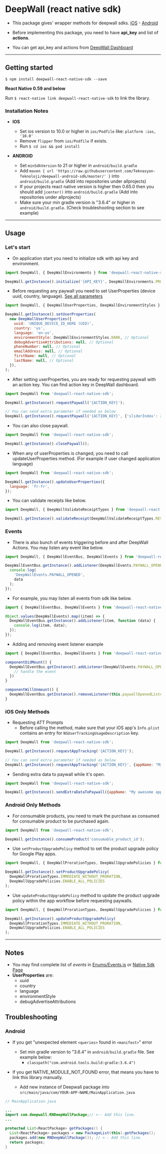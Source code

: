# DeepWall (react native sdk)

* This package gives' wrapper methods for deepwall sdks. [iOS](https://github.com/Teknasyon-Teknoloji/deepwall-ios-sdk) - [Android](https://github.com/Teknasyon-Teknoloji/deepwall-android-sdk)

* Before implementing this package, you need to have **api_key** and list of **actions**.

* You can get api_key and actions from [DeepWall Dashboard](https://console.deepwall.com/)


---


## Getting started

`$ npm install deepwall-react-native-sdk --save`

**React Native 0.59 and below**

Run `$ react-native link deepwall-react-native-sdk` to link the library.


### Installation Notes
- **IOS**
  - Set ios version to 10.0 or higher in `ios/Podfile` like: `platform :ios, '10.0'`
  - Remove `flipper` from `ios/Podfile` if exists.
  - Run `$ cd ios && pod install`

- **ANDROID**
  - Set `minSdkVersion` to 21 or higher in `android/build.gradle`
  - Add `maven { url 'https://raw.githubusercontent.com/Teknasyon-Teknoloji/deepwall-android-sdk/master/' }` into `android/build.gradle` (Add into repositories under allprojects)
  - If your projects react native version is higher then 0.65.0 then you should add `jcenter()` into `android/build.gradle` (Add into repositories under allprojects)
  - Make sure your min gradle version is "3.6.4" or higher in `android/build.gradle`. (Check troubleshooting section to see example)
  


---


## Usage

### Let's start

- On application start you need to initialize sdk with api key and environment.
```javascript
import DeepWall, { DeepWallEnvironments } from 'deepwall-react-native-sdk';

DeepWall.getInstance().initialize('{API_KEY}', DeepWallEnvironments.PRODUCTION);
```

- Before requesting any paywall you need to set UserProperties (device uuid, country, language). [See all parameters](https://github.com/Teknasyon-Teknoloji/deepwall-ios-sdk#configuration)
```javascript
import DeepWall, { DeepWallUserProperties, DeepWallEnvironmentStyles } from 'deepwall-react-native-sdk';

DeepWall.getInstance().setUserProperties(
  new DeepWallUserProperties({
    uuid: 'UNIQUE_DEVICE_ID_HERE (UID)',
    country: 'us',
    language: 'en-us',
    environmentStyle: DeepWallEnvironmentStyles.DARK, // Optional
    debugAdvertiseAttributions: null, // Optional
    phoneNumber: null, // Optional
    emailAddress: null, // Optional
    firstName: null, // Optional
    lastName: null, // Optional
  }),
);
```

- After setting userProperties, you are ready for requesting paywall with an action key. You can find action key in DeepWall dashboard.
```javascript
import DeepWall from 'deepwall-react-native-sdk';

DeepWall.getInstance().requestPaywall('{ACTION_KEY}');

// You can send extra parameter if needed as below
DeepWall.getInstance().requestPaywall('{ACTION_KEY}', {'sliderIndex': 2, 'title': 'Deepwall'});
```

- You can also close paywall.
```javascript
import DeepWall from 'deepwall-react-native-sdk';

DeepWall.getInstance().closePaywall();
```

- When any of userProperties is changed, you need to call updateUserProperties method. (For example if user changed application language)
```javascript
import DeepWall from 'deepwall-react-native-sdk';

DeepWall.getInstance().updateUserProperties({
  language: 'fr-fr',
});
```

- You can validate receipts like below.
```javascript
import DeepWall, { DeepWallValidateReceiptTypes } from 'deepwall-react-native-sdk';

DeepWall.getInstance().validateReceipt(DeepWallValidateReceiptTypes.RESTORE);
```


### Events

- There is also bunch of events triggering before and after DeepWall Actions. You may listen any event like below.
```javascript
import DeepWall, { DeepWallEventBus, DeepWallEvents } from 'deepwall-react-native-sdk';

DeepWallEventBus.getInstance().addListener(DeepWallEvents.PAYWALL_OPENED, function (data) {
  console.log(
    'DeepWallEvents.PAYWALL_OPENED',
    data
  );
});
```

- For example, you may listen all events from sdk like below.
```javascript
import { DeepWallEventBus, DeepWallEvents } from 'deepwall-react-native-sdk';

Object.values(DeepWallEvents).map((item) => {
  DeepWallEventBus.getInstance().addListener(item, function (data) {
    console.log(item, data);
  });
});
```

- Adding and removing event listener example
```javascript
import { DeepWallEventBus, DeepWallEvents } from 'deepwall-react-native-sdk';

componentDidMount() {
  DeepWallEventBus.getInstance().addListener(DeepWallEvents.PAYWALL_OPENED, this.paywallOpenedListener = data => {
    // handle the event
  })
}

componentWillUnmount() {
  DeepWallEventBus.getInstance().removeListener(this.paywallOpenedListener);
}
```


### iOS Only Methods

- Requesting ATT Prompts
  - Before calling the method, make sure that your iOS app's `Info.plist` contains an entry for `NSUserTrackingUsageDescription` key.

```javascript
import DeepWall from 'deepwall-react-native-sdk';

DeepWall.getInstance().requestAppTracking('{ACTION_KEY}');

// You can send extra parameter if needed as below
DeepWall.getInstance().requestAppTracking('{ACTION_KEY}', {appName: "My awesome app"});
```

- Sending extra data to paywall while it's open.
```javascript
import DeepWall from 'deepwall-react-native-sdk';

DeepWall.getInstance().sendExtraDataToPaywall({appName: "My awesome app"});
```


### Android Only Methods

- For consumable products, you need to mark the purchase as consumed for consumable product to be purchased again.
```javascript
import DeepWall from 'deepwall-react-native-sdk';

DeepWall.getInstance().consumeProduct('consumable_product_id');
```

- Use `setProductUpgradePolicy` method to set the product upgrade policy for Google Play apps.
```javascript
import DeepWall, { DeepWallProrationTypes, DeepWallUpgradePolicies } from 'deepwall-react-native-sdk';

DeepWall.getInstance().setProductUpgradePolicy(
  DeepWallProrationTypes.IMMEDIATE_WITHOUT_PRORATION,
  DeepWallUpgradePolicies.ENABLE_ALL_POLICIES
);
```
  
- Use `updateProductUpgradePolicy` method to update the product upgrade policy within the app workflow before requesting paywalls.
```javascript
import DeepWall, { DeepWallProrationTypes, DeepWallUpgradePolicies } from 'deepwall-react-native-sdk';

DeepWall.getInstance().updateProductUpgradePolicy(
  DeepWallProrationTypes.IMMEDIATE_WITHOUT_PRORATION,
  DeepWallUpgradePolicies.ENABLE_ALL_POLICIES
);
```


---


## Notes
- You may find complete list of _events_ in [Enums/Events.js](./src/Enums/Events.js) or [Native Sdk Page](https://github.com/Teknasyon-Teknoloji/deepwall-ios-sdk#event-handling)
- **UserProperties** are:
    - uuid
    - country
    - language
    - environmentStyle
    - debugAdvertiseAttributions


## Troubleshooting

### Android
- If you get "unexpected element `<queries>` found in `<manifest>`" error
  - Set min gradle version to "3.6.4" in `android/build.gradle` file. See example below:
    - `classpath("com.android.tools.build:gradle:3.6.4")`

- If you get NATIVE_MODULE_NOT_FOUND error, that means you have to link this library manually.
  - Add new instance of Deepwall package into `src/main/java/com/YOUR-APP-NAME/MainApplication.java`
```java
// MainApplication.java

...
import com.deepwall.RNDeepWallPackage;// <-- Add this line.
...

protected List<ReactPackage> getPackages() {
  List<ReactPackage> packages = new PackageList(this).getPackages();
  packages.add(new RNDeepWallPackage()); // <-- Add this line.
  return packages;
}
```
